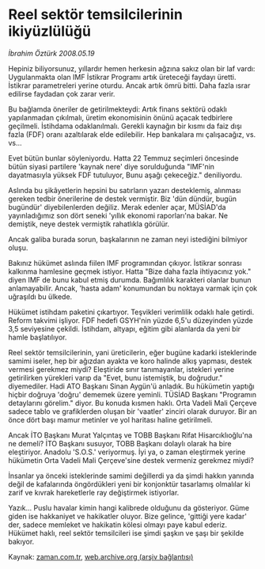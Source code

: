 # Reel sektör temsilcilerinin ikiyüzlülüğü

*İbrahim Öztürk 2008.05.19*

<tr><td class="metin" colspan="2" style="padding-top: 20px; padding-left: 5px; padding-right: 10px;">Hepiniz biliyorsunuz, yıllardır hemen herkesin ağzına sakız olan bir laf vardı: Uygulanmakta olan IMF İstikrar Programı artık üreteceği faydayı üretti. İstikrar parametreleri yerine oturdu. Ancak artık ömrü bitti. Daha fazla ısrar edilirse faydadan çok zarar verir.</td></tr><tr><td class="metin" colspan="2" style="padding-top: 20px; padding-left: 5px; padding-right: 10px;"><p>Bu bağlamda öneriler de getirilmekteydi: Artık finans sektörü odaklı yapılanmadan çıkılmalı, üretim ekonomisinin önünü açacak tedbirlere geçilmeli. İstihdama odaklanılmalı. Gerekli kaynağın bir kısmı da faiz dışı fazla (FDF) oranı azaltılarak elde edilebilir. Hep bankalara mı çalışacağız, vs. vs...
<p>Evet bütün bunlar söyleniyordu. Hatta 22 Temmuz seçimleri öncesinde bütün siyasi partilere 'kaynak nere' diye sorulduğunda "IMF'nin dayatmasıyla yüksek FDF tutuluyor, Bunu aşağı çekeceğiz." deniliyordu. 
<p>Aslında bu şikâyetlerin hepsini bu satırların yazarı desteklemiş, alınması gereken tedbir önerilerine de destek vermiştir. Biz 'dün dündür, bugün bugündür' diyebilenlerden değiliz. Merak edenler açar, MÜSİAD'da yayınladığımız son dört seneki 'yıllık ekonomi raporları'na bakar. Ne demiştik, neye destek vermiştik rahatlıkla görülür. 
<p>Ancak galiba burada sorun, başkalarının ne zaman neyi istediğini bilmiyor oluşu. 
<p>Bakınız hükümet aslında fiilen IMF programından çıkıyor. İstikrar sonrası kalkınma hamlesine geçmek istiyor. Hatta "Bize daha fazla ihtiyacınız yok." diyen IMF de bunu kabul etmiş durumda. Bağımlılık karakteri olanlar bunun anlamayabilir. Ancak, 'hasta adam' konumundan bu noktaya varmak için çok uğraşıldı bu ülkede. 
<p>Hükümet istihdam paketini çıkartıyor. Teşvikleri verimlilik odaklı hale getirdi. Reform takvimi işliyor. FDF hedefi GSYH'nin yüzde 6,5'u düzeyinden yüzde 3,5 seviyesine çekildi. İstihdam, altyapı, eğitim gibi alanlarda da yeni bir hamle başlatılıyor. 
<p>Reel sektör temsilcilerinin, yani üreticilerin, eğer bugüne kadarki isteklerinde samimi iseler, hep bir ağızdan ayakta ve koro halinde alkış yapması, destek vermesi gerekmez miydi? Eleştiride sınır tanımayanlar, istekleri yerine getirilirken yürekleri varıp da "Evet, bunu istemiştik, bu doğrudur." diyemediler. Hadi ATO Başkanı Sinan Aygün'ü anladık. Bu hükümetin yaptığı hiçbir doğruya 'doğru' dememek üzere yeminli. TÜSİAD Başkanı "Programın detaylarını görelim." diyor. Bu konuda kısmen haklı. Orta Vadeli Mali Çerçeve sadece tablo ve grafiklerden oluşan bir 'vaatler' zinciri olarak duruyor. Bir an önce dört başı mamur metinler ve yol haritası haline getirilmeli. 
<p>Ancak İTO Başkanı Murat Yalçıntaş ve TOBB Başkanı Rifat Hisarcıklıoğlu'na ne demeli? İTO Başkanı susuyor, TOBB Başkanı dolaylı olarak ha bire eleştiriyor. Anadolu 'S.O.S.' veriyormuş. İyi ya, o zaman eleştirmek yerine hükümetin Orta Vadeli Mali Çerçeve'sine destek vermeniz gerekmez miydi? 
<p>İnsanlar ya önceki isteklerinde samimi değillerdi ya da şimdi hakkın yanında değil de kafalarında öngördükleri yeni bir konjonktür tasarlamış olmalılar ki zarif ve kıvrak hareketlerle ray değiştirmek istiyorlar.
<p>Yazık... Puslu havalar kimin hangi kalibrede olduğunu da gösteriyor. Güme giden ise hakkaniyet ve hakikatler oluyor. Bize gelince, 'gittiği yere kadar' der, sadece memleket ve hakikatin kölesi olmayı paye kabul ederiz. Hükümet haklı, reel sektör temsilcileri ise şimdi şaşkın ve şaşı bir şekilde bakıyor.<br/></p></p></p></p></p></p></p></p></p></p></td></tr>

Kaynak: [zaman.com.tr](http://zaman.com.tr/yazar.do?yazino=691350), [web.archive.org (arşiv bağlantısı)](http://web.archive.org/web/20080530030027/http://www.zaman.com.tr:80/yazar.do?yazino=691350)
